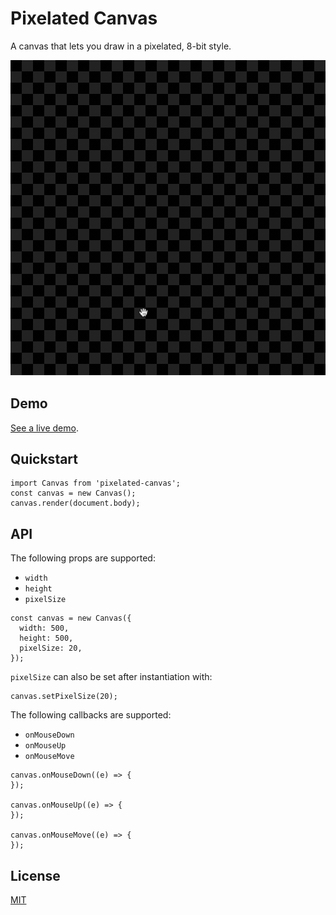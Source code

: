 # Pixelated Canvas

A canvas that lets you draw in a pixelated, 8-bit style.

![Example](./example/example.gif)

## Demo

[See a live demo](https://thekevinscott.github.io).

## Quickstart

```
import Canvas from 'pixelated-canvas';
const canvas = new Canvas();
canvas.render(document.body);
```

## API

The following props are supported:

* `width`
* `height`
* `pixelSize`

```
const canvas = new Canvas({
  width: 500,
  height: 500,
  pixelSize: 20,
});
```

`pixelSize` can also be set after instantiation with:

```
canvas.setPixelSize(20);
```

The following callbacks are supported:

* `onMouseDown`
* `onMouseUp`
* `onMouseMove`

```
canvas.onMouseDown((e) => {
});

canvas.onMouseUp((e) => {
});

canvas.onMouseMove((e) => {
});
```

## License

[MIT](LICENSE)
